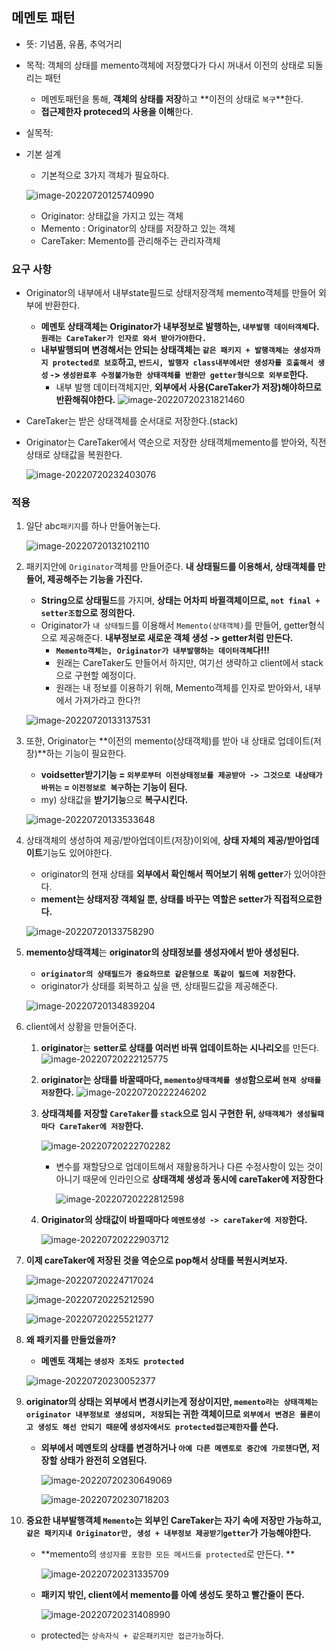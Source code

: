 ## 메멘토 패턴

- 뜻: 기념품, 유품, 추억거리

- 목적: 객체의 상태를 memento객체에 저장했다가 다시 꺼내서 이전의 상태로 되돌리는 패턴
  - 메멘토패턴을 통해, **객체의 상태를 저장**하고 **이전의 상태로 `복구`**한다.
  - **접근제한자 proteced의 사용을 이해**한다.
- 실목적: 


- 기본 설계

   - 기본적으로 3가지 객체가 필요하다.

   ![image-20220720125740990](https://raw.githubusercontent.com/is3js/screenshots/main/image-20220720125740990.png)

   - Originator: 상태값을 가지고 있는 객체
   - Memento : Originator의 상태를 저장하고 있는 객체
   - CareTaker: Memento를 관리해주는 관리자객체
   
   
   
   

### 요구 사항

- Originator의 내부에서 내부state필드로 상태저장객체 memento객체를 만들어 외부에 반환한다.

  - **메멘토 상태객체는 Originator가 내부정보로 발행하는, `내부발행 데이터객체`다. `원래는 CareTaker가 인자로 와서 받아가야한다.`**
  - **내부발행되며 변경해서는 안되는 상태객체는 `같은 패키지 + 발행객체는 생성자까지 protected로 보호`하고, `반드시, 발행자 class내부에서만 생성자를 호출해서 생성` -> `생성완료후 수정불가능한 상태객체를 반환만 getter형식으로 외부로`한다.**
    - 내부 발행 데이터객체지만, **외부에서 사용(CareTaker가 저장)해야하므로 반환해줘야한다.**
      ![image-20220720231821460](../../../../../../AppData/Roaming/Typora/typora-user-images/image-20220720231821460.png)

- CareTaker는 받은 상태객체를 순서대로 저장한다.(stack)

- Originator는 CareTaker에서 역순으로 저장한 상태객체memento를 받아와, 직전 상태로 상태값을 복원한다.

  ![image-20220720232403076](https://raw.githubusercontent.com/is3js/screenshots/main/image-20220720232403076.png)

### 적용

1. 일단 abc`패키지`를 하나 만들어놓는다.
   
   ![image-20220720132102110](https://raw.githubusercontent.com/is3js/screenshots/main/image-20220720132102110.png)
   
2. 패키지안에 `Originator`객체를 만들어준다. **내 상태필드를 이용해서, 상태객체를 만들어, 제공해주는 기능을 가진다.**

   - **String으로 상태필드**를 가지며, **상태는 어차피 바뀔객체이므로, `not final + setter조합`으로 정의한다.**
   - Originator가 `내 상태필드`를 이용해서 `Memento(상태객체)`를 만들어, getter형식으로 제공해준다. **내부정보로 새로운 객체 생성 -> getter처럼 만든다.**
     - **`Memento객체는, Originator가 내부발행하는 데이터객체`다!!!**
     - 원래는 CareTaker도 만들어서 하지만, 여기선 생략하고 client에서 stack으로 구현할 예정이다.
     - 원래는 내 정보를 이용하기 위해, Memento객체를 인자로 받아와서, 내부에서 가져가라고 한다?!

   ![image-20220720133137531](https://raw.githubusercontent.com/is3js/screenshots/main/image-20220720133137531.png)

3. 또한, Originator는 **이전의 memento(상태객체)를 받아 내 상태로 업데이트(저장)**하는 기능이 필요한다.

   - **voidsetter받기기능 = `외부로부터 이전상태정보를 제공받아 -> 그것으로 내상태가 바뀌는` = `이전정보로 복구`하는 기능이 된다.**
   - my) 상태값을 **받기기능**으로 **복구시킨다.** 

   ![image-20220720133533648](https://raw.githubusercontent.com/is3js/screenshots/main/image-20220720133533648.png)

   

4. 상태객체의 생성하여 제공/받아업데이트(저장)이외에, **상태 자체의 제공/받아업데이트**기능도 있어야한다.

   - originator의 현재 상태를 **외부에서 확인해서 찍어보기 위해 getter**가 있어야한다.
   - **mement는 상태저장 객체일 뿐, 상태를 바꾸는 역할은 setter가 직접적으로한다.**

   ![image-20220720133758290](https://raw.githubusercontent.com/is3js/screenshots/main/image-20220720133758290.png)





5. **memento상태객체**는 **originator의 상태정보를 생성자에서 받아 생성된다.**

   - **`originator의 상태필드가 중요하므로 같은형으로 똑같이 필드에 저장`한다.**
   - originator가 상태를 회복하고 싶을 땐, 상태필드값을 제공해준다.

   ![image-20220720134839204](https://raw.githubusercontent.com/is3js/screenshots/main/image-20220720134839204.png)

6. client에서 상황을 만들어준다.

   1. **originator**는 **setter로 상태를 여러번 바꿔 업데이트하는 시나리오**를 만든다.
      ![image-20220720222125775](https://raw.githubusercontent.com/is3js/screenshots/main/image-20220720222125775.png)

   2. **originator는 상태를 바꿀때마다, `memento상태객체를 생성`함으로써 `현재 상태를 저장`한다.**
      ![image-20220720222246202](https://raw.githubusercontent.com/is3js/screenshots/main/image-20220720222246202.png)

   3. **상태객체를 저장할 `CareTaker`를 `stack`으로 임시 구현한 뒤, `상태객체가 생성될때마다 CareTaker에 저장`한다.**

      ![image-20220720222702282](https://raw.githubusercontent.com/is3js/screenshots/main/image-20220720222702282.png)

      - 변수를 재할당으로 업데이트해서 재활용하거나 다른 수정사항이 있는 것이 아니기 때문에 인라인으로 **상태객체 생성과 동시에 careTaker에 저장한다**

        ![image-20220720222812598](https://raw.githubusercontent.com/is3js/screenshots/main/image-20220720222812598.png)

   4. **Originator의 상태값이 바뀔때마다 `메멘토생성 -> careTaker에 저장`한다.**

      ![image-20220720222903712](https://raw.githubusercontent.com/is3js/screenshots/main/image-20220720222903712.png)

7. **이제 careTaker에 저장된 것을 역순으로 pop해서 상태를 복원시켜보자.**

   ![image-20220720224717024](https://raw.githubusercontent.com/is3js/screenshots/main/image-20220720224717024.png)

   ![image-20220720225212590](https://raw.githubusercontent.com/is3js/screenshots/main/image-20220720225212590.png)

   ![image-20220720225521277](https://raw.githubusercontent.com/is3js/screenshots/main/image-20220720225521277.png)

   

8. **왜 패키지를 만들었을까?**

   - **메멘토 객체는 `생성자 조차도 protected`**

   ![image-20220720230052377](https://raw.githubusercontent.com/is3js/screenshots/main/image-20220720230052377.png)

9. **originator의 상태는 외부에서 변경시키는게 정상이지만, `memento라는 상태객체는 originator 내부정보로 생성되며, 저장`되는 귀한 객체이므로 `외부에서 변경은 물론이고 생성도 해선 안되기 때문`에 `생성자에서도 protected접근제한자`를 쓴다.**

   - **외부에서 메멘토의 상태를 변경하거나 `아예 다른 메멘토로 중간에 가로챈다`면, 저장할 상태가 완전히 오염된다.** 

     ![image-20220720230649069](https://raw.githubusercontent.com/is3js/screenshots/main/image-20220720230649069.png)

     ![image-20220720230718203](https://raw.githubusercontent.com/is3js/screenshots/main/image-20220720230718203.png)



10. **중요한 내부발행객체 `Memento`는 외부인 CareTaker는 자기 속에 저장만 가능하고, `같은 패키지내 Originator만, 생성 + 내부정보 제공받기getter`가 가능해야한다.**

    - **memento의 `생성자를 포함한 모든 메서드를 protected`로 만든다. **

      ![image-20220720231335709](https://raw.githubusercontent.com/is3js/screenshots/main/image-20220720231335709.png)

    - **패키지 밖인, client에서 memento를 아예 생성도 못하고 빨간줄이 뜬다.**

      ![image-20220720231408990](https://raw.githubusercontent.com/is3js/screenshots/main/image-20220720231408990.png)

    - protected는 `상속자식 + 같은패키지만 접근가능`하다.